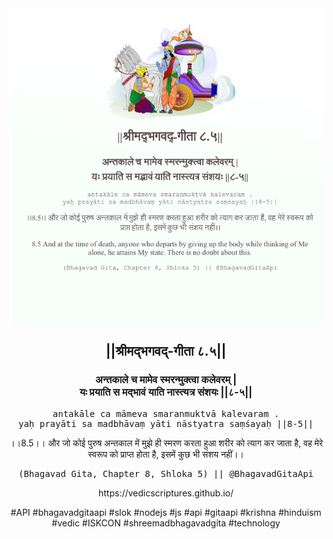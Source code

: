 <img src="../../asset/BG_8_5.png"/>
<center><h2>||श्रीमद्‍भगवद्‍-गीता ८.५||</h2>
<h3>अन्तकाले च मामेव स्मरन्मुक्त्वा कलेवरम् |<br/>यः प्रयाति स मद्भावं याति नास्त्यत्र संशयः ||८-५||</h3>
<pre>antakāle ca māmeva smaranmuktvā kalevaram .<br/>yaḥ prayāti sa madbhāvaṃ yāti nāstyatra saṃśayaḥ ||8-5||</pre>
<p>।।8.5।। और जो कोई पुरुष अन्तकाल में मुझे ही स्मरण करता हुआ शरीर को त्याग कर जाता है, वह मेरे स्वरूप को प्राप्त होता है, इसमें कुछ भी संशय नहीं।।</p>
<pre>(Bhagavad Gita, Chapter 8, Shloka 5) || @BhagavadGitaApi</pre><p>https://vedicscriptures.github.io/</p><p>#API #bhagavadgitaapi #slok #nodejs #js #api #gitaapi #krishna #hinduism #vedic #ISKCON #shreemadbhagavadgita #technology</p></center>